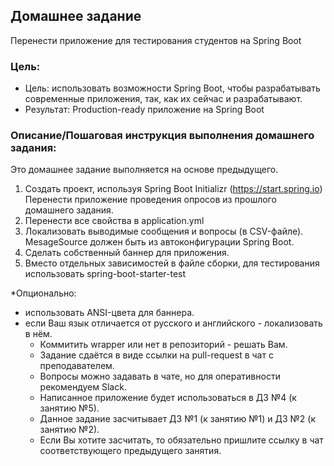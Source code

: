 ## Домашнее задание
Перенести приложение для тестирования студентов на Spring Boot

### Цель:
- Цель: использовать возможности Spring Boot, чтобы разрабатывать современные приложения, так, как их сейчас и разрабатывают.
- Результат: Production-ready приложение на Spring Boot

### Описание/Пошаговая инструкция выполнения домашнего задания:
Это домашнее задание выполняется на основе предыдущего.

1. Создать проект, используя Spring Boot Initializr (https://start.spring.io) Перенести приложение проведения опросов из прошлого домашнего задания.
2. Перенести все свойства в application.yml
3. Локализовать выводимые сообщения и вопросы (в CSV-файле). MesageSource должен быть из автоконфигурации Spring Boot.
4. Сделать собственный баннер для приложения.
5. Вместо отдельных зависимостей в файле сборки, для тестирования использовать spring-boot-starter-test

*Опционально:

- использовать ANSI-цвета для баннера.
- если Ваш язык отличается от русского и английского - локализовать в нём.
  - Коммитить wrapper или нет в репозиторий - решать Вам.
  - Задание сдаётся в виде ссылки на pull-request в чат с преподавателем.
  - Вопросы можно задавать в чате, но для оперативности рекомендуем Slack.
  - Написанное приложение будет использоваться в ДЗ №4 (к занятию №5).
  - Данное задание засчитывает ДЗ №1 (к занятию №1) и ДЗ №2 (к занятию №2).
  - Если Вы хотите засчитать, то обязательно пришлите ссылку в чат соответствующего предыдущего занятия.

